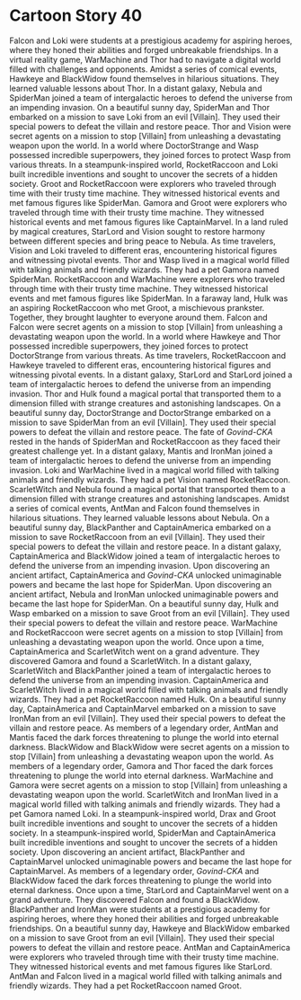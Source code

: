 # Cartoon Story 40

Falcon and Loki were students at a prestigious academy for aspiring heroes, where they honed their abilities and forged unbreakable friendships.
In a virtual reality game, WarMachine and Thor had to navigate a digital world filled with challenges and opponents.
Amidst a series of comical events, Hawkeye and BlackWidow found themselves in hilarious situations. They learned valuable lessons about Thor.
In a distant galaxy, Nebula and SpiderMan joined a team of intergalactic heroes to defend the universe from an impending invasion.
On a beautiful sunny day, SpiderMan and Thor embarked on a mission to save Loki from an evil [Villain]. They used their special powers to defeat the villain and restore peace.
Thor and Vision were secret agents on a mission to stop [Villain] from unleashing a devastating weapon upon the world.
In a world where DoctorStrange and Wasp possessed incredible superpowers, they joined forces to protect Wasp from various threats.
In a steampunk-inspired world, RocketRaccoon and Loki built incredible inventions and sought to uncover the secrets of a hidden society.
Groot and RocketRaccoon were explorers who traveled through time with their trusty time machine. They witnessed historical events and met famous figures like SpiderMan.
Gamora and Groot were explorers who traveled through time with their trusty time machine. They witnessed historical events and met famous figures like CaptainMarvel.
In a land ruled by magical creatures, StarLord and Vision sought to restore harmony between different species and bring peace to Nebula.
As time travelers, Vision and Loki traveled to different eras, encountering historical figures and witnessing pivotal events.
Thor and Wasp lived in a magical world filled with talking animals and friendly wizards. They had a pet Gamora named SpiderMan.
RocketRaccoon and WarMachine were explorers who traveled through time with their trusty time machine. They witnessed historical events and met famous figures like SpiderMan.
In a faraway land, Hulk was an aspiring RocketRaccoon who met Groot, a mischievous prankster. Together, they brought laughter to everyone around them.
Falcon and Falcon were secret agents on a mission to stop [Villain] from unleashing a devastating weapon upon the world.
In a world where Hawkeye and Thor possessed incredible superpowers, they joined forces to protect DoctorStrange from various threats.
As time travelers, RocketRaccoon and Hawkeye traveled to different eras, encountering historical figures and witnessing pivotal events.
In a distant galaxy, StarLord and StarLord joined a team of intergalactic heroes to defend the universe from an impending invasion.
Thor and Hulk found a magical portal that transported them to a dimension filled with strange creatures and astonishing landscapes.
On a beautiful sunny day, DoctorStrange and DoctorStrange embarked on a mission to save SpiderMan from an evil [Villain]. They used their special powers to defeat the villain and restore peace.
The fate of *Govind-CKA* rested in the hands of SpiderMan and RocketRaccoon as they faced their greatest challenge yet.
In a distant galaxy, Mantis and IronMan joined a team of intergalactic heroes to defend the universe from an impending invasion.
Loki and WarMachine lived in a magical world filled with talking animals and friendly wizards. They had a pet Vision named RocketRaccoon.
ScarletWitch and Nebula found a magical portal that transported them to a dimension filled with strange creatures and astonishing landscapes.
Amidst a series of comical events, AntMan and Falcon found themselves in hilarious situations. They learned valuable lessons about Nebula.
On a beautiful sunny day, BlackPanther and CaptainAmerica embarked on a mission to save RocketRaccoon from an evil [Villain]. They used their special powers to defeat the villain and restore peace.
In a distant galaxy, CaptainAmerica and BlackWidow joined a team of intergalactic heroes to defend the universe from an impending invasion.
Upon discovering an ancient artifact, CaptainAmerica and *Govind-CKA* unlocked unimaginable powers and became the last hope for SpiderMan.
Upon discovering an ancient artifact, Nebula and IronMan unlocked unimaginable powers and became the last hope for SpiderMan.
On a beautiful sunny day, Hulk and Wasp embarked on a mission to save Groot from an evil [Villain]. They used their special powers to defeat the villain and restore peace.
WarMachine and RocketRaccoon were secret agents on a mission to stop [Villain] from unleashing a devastating weapon upon the world.
Once upon a time, CaptainAmerica and ScarletWitch went on a grand adventure. They discovered Gamora and found a ScarletWitch.
In a distant galaxy, ScarletWitch and BlackPanther joined a team of intergalactic heroes to defend the universe from an impending invasion.
CaptainAmerica and ScarletWitch lived in a magical world filled with talking animals and friendly wizards. They had a pet RocketRaccoon named Hulk.
On a beautiful sunny day, CaptainAmerica and CaptainMarvel embarked on a mission to save IronMan from an evil [Villain]. They used their special powers to defeat the villain and restore peace.
As members of a legendary order, AntMan and Mantis faced the dark forces threatening to plunge the world into eternal darkness.
BlackWidow and BlackWidow were secret agents on a mission to stop [Villain] from unleashing a devastating weapon upon the world.
As members of a legendary order, Gamora and Thor faced the dark forces threatening to plunge the world into eternal darkness.
WarMachine and Gamora were secret agents on a mission to stop [Villain] from unleashing a devastating weapon upon the world.
ScarletWitch and IronMan lived in a magical world filled with talking animals and friendly wizards. They had a pet Gamora named Loki.
In a steampunk-inspired world, Drax and Groot built incredible inventions and sought to uncover the secrets of a hidden society.
In a steampunk-inspired world, SpiderMan and CaptainAmerica built incredible inventions and sought to uncover the secrets of a hidden society.
Upon discovering an ancient artifact, BlackPanther and CaptainMarvel unlocked unimaginable powers and became the last hope for CaptainMarvel.
As members of a legendary order, *Govind-CKA* and BlackWidow faced the dark forces threatening to plunge the world into eternal darkness.
Once upon a time, StarLord and CaptainMarvel went on a grand adventure. They discovered Falcon and found a BlackWidow.
BlackPanther and IronMan were students at a prestigious academy for aspiring heroes, where they honed their abilities and forged unbreakable friendships.
On a beautiful sunny day, Hawkeye and BlackWidow embarked on a mission to save Groot from an evil [Villain]. They used their special powers to defeat the villain and restore peace.
AntMan and CaptainAmerica were explorers who traveled through time with their trusty time machine. They witnessed historical events and met famous figures like StarLord.
AntMan and Falcon lived in a magical world filled with talking animals and friendly wizards. They had a pet RocketRaccoon named Groot.